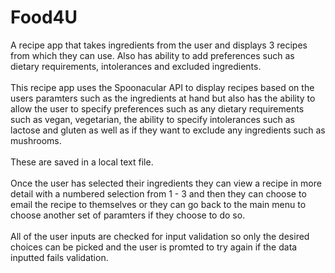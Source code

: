 # Food4U
A recipe app that takes ingredients from the user and displays 3 recipes from which they can use. Also has ability to add preferences such as dietary requirements, intolerances and excluded ingredients.<br><br>
This recipe app uses the Spoonacular API to display recipes based on the users paramters such as the ingredients at hand but also has the ability to allow the user to specify preferences such as any dietary requirements such as vegan, vegetarian, the ability to specify intolerances such as lactose and gluten as well as if they want to exclude any ingredients such as mushrooms.
<br><br>
These are saved in a local text file. <br><br>Once the user has selected their ingredients they can view a recipe in more detail with a numbered selection from 1 - 3 and then they can choose to email the recipe to themselves or they can go back to the main menu to choose another set of paramters if they choose to do so.<br><br>All of the user inputs are checked for input validation so only the desired choices can be picked and the user is promted to try again if the data inputted fails validation.
